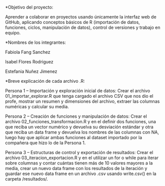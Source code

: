 *Objetivo del proyecto:

 Aprender a colaborar en proyectos usando únicamente la interfaz web de GitHub, aplicando conceptos básicos de R (importación de datos, funciones, ciclos, manipulación de datos), control de versiones y trabajo en equipo. 


*Nombres de los integrantes:

 Fabiola Fang Sanchez
 
 Isabel Flores Rodriguez
 
 Estefania Nuñez Jimenez


*Breve explicación de cada archivo .R:

 Persona 1 – Importación y exploración inicial de datos: Crear el archivo 01_importar_explorar.R que tenga cargado el archivo CSV que nos dio el profe, mostrar un resumen y dimensiones del archivo, extraer las columnas numéricas y calcular su media. 

 Persona 2 – Creación de funciones y manipulación de datos: Crear el archivo 02_funciones_transformacion.R y en el definir dos funciones, una que reciba un vector numérico y devuelva su desviación estándar y otra que reciba un data frame y devuelva los nombres de las columnas con NA, luego hay que aplicar ambas funciones al dataset importado por la compañera que hizo lo de la Persona 1. 
 
 Persona 3 – Estructuras de control y exportación de resultados: Crear el archivo 03_iteracion_exportacion.R y en el utilizar un for o while para iterar sobre columnas y contar cuántas tienen más de 10 valores mayores a la media, crear un nuevo data frame con los resultados de la iteración y guardar ese nuevo data frame en un archivo .csv usando write.csv() en la carpeta /resultados/.
 
